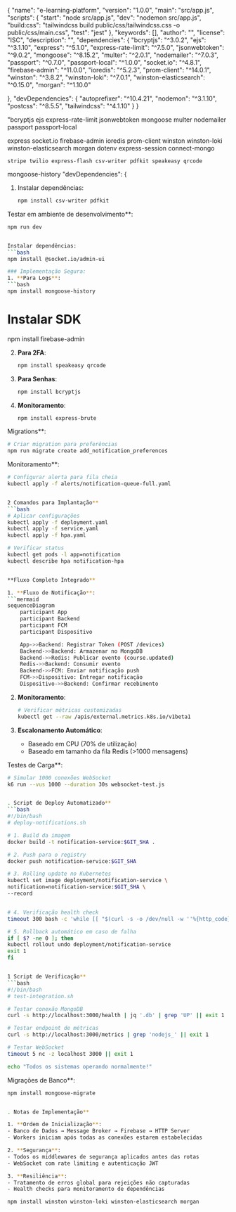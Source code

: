 <!-- mensagem de erro de instalação das dependeências -->
{
  "name": "e-learning-platform",
  "version": "1.0.0",
  "main": "src/app.js",
  "scripts": {
    "start": "node src/app.js",
    "dev": "nodemon src/app.js",
    "build:css": "tailwindcss build public/css/tailwindcss.css -o public/css/main.css",
    "test": "jest"
  },
  "keywords": [],
  "author": "",
  "license": "ISC",
  "description": "",
  "dependencies": {
    "bcryptjs": "^3.0.2",
    "ejs": "^3.1.10",
    "express": "^5.1.0",
    "express-rate-limit": "^7.5.0",
    "jsonwebtoken": "^9.0.2",
    "mongoose": "^8.15.2",
    "multer": "^2.0.1",
    "nodemailer": "^7.0.3",
    "passport": "^0.7.0",
    "passport-local": "^1.0.0",
    "socket.io": "^4.8.1",
    "firebase-admin": "^11.0.0",
"ioredis": "^5.2.3",
"prom-client": "^14.0.1",
"winston": "^3.8.2",
"winston-loki": "^7.0.1",
"winston-elasticsearch": "^0.15.0",
"morgan": "^1.10.0"

  },
  "devDependencies": {
    "autoprefixer": "^10.4.21",
    "nodemon": "^3.1.10",
    "postcss": "^8.5.5",
    "tailwindcss": "^4.1.10"
  }
}

 "bcryptjs
    ejs express-rate-limit jsonwebtoken mongoose multer nodemailer passport passport-local

express 
    socket.io firebase-admin ioredis prom-client winston winston-loki winston-elasticsearch  morgan dotenv express-session connect-mongo



    stripe twilio express-flash csv-writer pdfkit speakeasy qrcode


mongoose-history
"devDependencies": {
   

1. Instalar dependências:
   ```bash	
   npm install csv-writer pdfkit

Testar em ambiente de desenvolvimento**:
   ```bash	
   npm run dev


Instalar dependências:
```bash
npm install @socket.io/admin-ui

### Implementação Segura:
1. **Para Logs**:
   ```bash
   npm install mongoose-history
   ```
   # Instalar SDK
npm install firebase-admin


2. **Para 2FA**:
   ```bash
   npm install speakeasy qrcode
   ```

3. **Para Senhas**:
   ```bash
   npm install bcryptjs
   ```

4. **Monitoramento**:
   ```bash
   npm install express-brute

Migrations**:
   ```bash
   # Criar migration para preferências
   npm run migrate create add_notification_preferences
   ```
Monitoramento**:
   ```bash
   # Configurar alerta para fila cheia
   kubectl apply -f alerts/notification-queue-full.yaml


2 Comandos para Implantação**
```bash
# Aplicar configurações
kubectl apply -f deployment.yaml
kubectl apply -f service.yaml
kubectl apply -f hpa.yaml

# Verificar status
kubectl get pods -l app=notification
kubectl describe hpa notification-hpa


**Fluxo Completo Integrado**

1. **Fluxo de Notificação**:
   ```mermaid
   sequenceDiagram
       participant App
       participant Backend
       participant FCM
       participant Dispositivo

       App->>Backend: Registrar Token (POST /devices)
       Backend->>Backend: Armazenar no MongoDB
       Backend->>Redis: Publicar evento (course.updated)
       Redis->>Backend: Consumir evento
       Backend->>FCM: Enviar notificação push
       FCM->>Dispositivo: Entregar notificação
       Dispositivo->>Backend: Confirmar recebimento
   ```

2. **Monitoramento**:
   ```bash
   # Verificar métricas customizadas
   kubectl get --raw /apis/external.metrics.k8s.io/v1beta1
   ```

3. **Escalonamento Automático**:
   - Baseado em CPU (70% de utilização)
   - Baseado em tamanho da fila Redis (>1000 mensagens)


Testes de Carga**:
   ```bash
   # Simular 1000 conexões WebSocket
   k6 run --vus 1000 --duration 30s websocket-test.js


. Script de Deploy Automatizado**
```bash
#!/bin/bash
# deploy-notifications.sh

# 1. Build da imagem
docker build -t notification-service:$GIT_SHA .

# 2. Push para o registry
docker push notification-service:$GIT_SHA

# 3. Rolling update no Kubernetes
kubectl set image deployment/notification-service \
  notification=notification-service:$GIT_SHA \
  --record


# 4. Verificação health check
timeout 300 bash -c 'while [[ "$(curl -s -o /dev/null -w ''%{http_code}'' http://notification-service/health)" != "200" ]]; do sleep 5; done' || exit 1

# 5. Rollback automático em caso de falha
if [ $? -ne 0 ]; then
  kubectl rollout undo deployment/notification-service
  exit 1
fi


1 Script de Verificação**
```bash
#!/bin/bash
# test-integration.sh

# Testar conexão MongoDB
curl -s http://localhost:3000/health | jq '.db' | grep 'UP' || exit 1

# Testar endpoint de métricas
curl -s http://localhost:3000/metrics | grep 'nodejs_' || exit 1

# Testar WebSocket
timeout 5 nc -z localhost 3000 || exit 1

echo "Todos os sistemas operando normalmente!"
```
Migrações de Banco**:
   ```bash
   npm install mongoose-migrate


. Notas de Implementação**

1. **Ordem de Inicialização**:
   - Banco de Dados → Message Broker → Firebase → HTTP Server
   - Workers iniciam após todas as conexões estarem estabelecidas

2. **Segurança**:
   - Todos os middlewares de segurança aplicados antes das rotas
   - WebSocket com rate limiting e autenticação JWT

3. **Resiliência**:
   - Tratamento de erros global para rejeições não capturadas
   - Health checks para monitoramento de dependências

npm install winston winston-loki winston-elasticsearch morgan